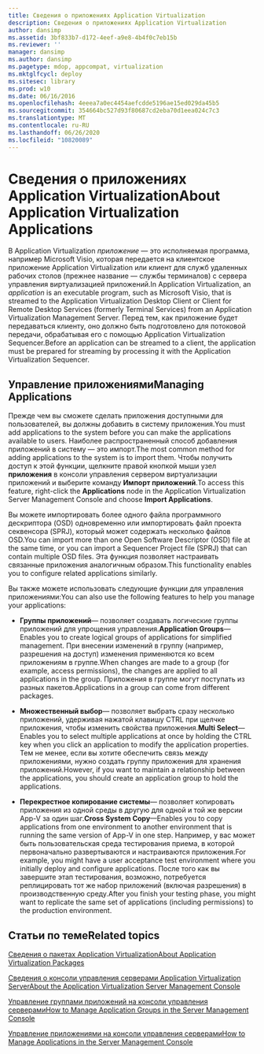 ```yaml
---
title: Сведения о приложениях Application Virtualization
description: Сведения о приложениях Application Virtualization
author: dansimp
ms.assetid: 3bf833b7-d172-4eef-a9e8-4b4f0c7eb15b
ms.reviewer: ''
manager: dansimp
ms.author: dansimp
ms.pagetype: mdop, appcompat, virtualization
ms.mktglfcycl: deploy
ms.sitesec: library
ms.prod: w10
ms.date: 06/16/2016
ms.openlocfilehash: 4eeea7a0ec4454aefcdde5196ae15ed029da45b5
ms.sourcegitcommit: 354664bc527d93f80687cd2eba70d1eea024c7c3
ms.translationtype: MT
ms.contentlocale: ru-RU
ms.lasthandoff: 06/26/2020
ms.locfileid: "10820089"
---
```

# <span data-ttu-id="9d772-103">Сведения о приложениях Application Virtualization</span><span class="sxs-lookup"><span data-stu-id="9d772-103">About Application Virtualization Applications</span></span>


<span data-ttu-id="9d772-104">В Application Virtualization *приложение* — это исполняемая программа, например Microsoft Visio, которая передается на клиентское приложение Application Virtualization или клиент для служб удаленных рабочих столов (прежнее название — службы терминалов) с сервера управления виртуализацией приложений.</span><span class="sxs-lookup"><span data-stu-id="9d772-104">In Application Virtualization, an *application* is an executable program, such as Microsoft Visio, that is streamed to the Application Virtualization Desktop Client or Client for Remote Desktop Services (formerly Terminal Services) from an Application Virtualization Management Server.</span></span> <span data-ttu-id="9d772-105">Перед тем, как приложение будет передаваться клиенту, оно должно быть подготовлено для потоковой передачи, обрабатывая его с помощью Application Virtualization Sequencer.</span><span class="sxs-lookup"><span data-stu-id="9d772-105">Before an application can be streamed to a client, the application must be prepared for streaming by processing it with the Application Virtualization Sequencer.</span></span>

## <span data-ttu-id="9d772-106">Управление приложениями</span><span class="sxs-lookup"><span data-stu-id="9d772-106">Managing Applications</span></span>


<span data-ttu-id="9d772-107">Прежде чем вы сможете сделать приложения доступными для пользователей, вы должны добавить в систему приложения.</span><span class="sxs-lookup"><span data-stu-id="9d772-107">You must add applications to the system before you can make the applications available to users.</span></span> <span data-ttu-id="9d772-108">Наиболее распространенный способ добавления приложений в систему — это импорт.</span><span class="sxs-lookup"><span data-stu-id="9d772-108">The most common method for adding applications to the system is to import them.</span></span> <span data-ttu-id="9d772-109">Чтобы получить доступ к этой функции, щелкните правой кнопкой мыши узел **приложения** в консоли управления сервером виртуализации приложений и выберите команду **Импорт приложений**.</span><span class="sxs-lookup"><span data-stu-id="9d772-109">To access this feature, right-click the **Applications** node in the Application Virtualization Server Management Console and choose **Import Applications**.</span></span>

<span data-ttu-id="9d772-110">Вы можете импортировать более одного файла программного дескриптора (OSD) одновременно или импортировать файл проекта секвенсора (SPRJ), который может содержать несколько файлов OSD.</span><span class="sxs-lookup"><span data-stu-id="9d772-110">You can import more than one Open Software Descriptor (OSD) file at the same time, or you can import a Sequencer Project file (SPRJ) that can contain multiple OSD files.</span></span> <span data-ttu-id="9d772-111">Эта функция позволяет настраивать связанные приложения аналогичным образом.</span><span class="sxs-lookup"><span data-stu-id="9d772-111">This functionality enables you to configure related applications similarly.</span></span>

<span data-ttu-id="9d772-112">Вы также можете использовать следующие функции для управления приложениями:</span><span class="sxs-lookup"><span data-stu-id="9d772-112">You can also use the following features to help you manage your applications:</span></span>

-   <span data-ttu-id="9d772-113">**Группы приложений**— позволяет создавать логические группы приложений для упрощения управления.</span><span class="sxs-lookup"><span data-stu-id="9d772-113">**Application Groups**—Enables you to create logical groups of applications for simplified management.</span></span> <span data-ttu-id="9d772-114">При внесении изменений в группу (например, разрешения на доступ) изменения применяются ко всем приложениям в группе.</span><span class="sxs-lookup"><span data-stu-id="9d772-114">When changes are made to a group (for example, access permissions), the changes are applied to all applications in the group.</span></span> <span data-ttu-id="9d772-115">Приложения в группе могут поступать из разных пакетов.</span><span class="sxs-lookup"><span data-stu-id="9d772-115">Applications in a group can come from different packages.</span></span>

-   <span data-ttu-id="9d772-116">**Множественный выбор**— позволяет выбрать сразу несколько приложений, удерживая нажатой клавишу CTRL при щелчке приложения, чтобы изменить свойства приложения.</span><span class="sxs-lookup"><span data-stu-id="9d772-116">**Multi Select**—Enables you to select multiple applications at once by holding the CTRL key when you click an application to modify the application properties.</span></span> <span data-ttu-id="9d772-117">Тем не менее, если вы хотите обеспечить связь между приложениями, нужно создать группу приложения для хранения приложений.</span><span class="sxs-lookup"><span data-stu-id="9d772-117">However, if you want to maintain a relationship between the applications, you should create an application group to hold the applications.</span></span>

-   <span data-ttu-id="9d772-118">**Перекрестное копирование системы**— позволяет копировать приложения из одной среды в другую для одной и той же версии App-V за один шаг.</span><span class="sxs-lookup"><span data-stu-id="9d772-118">**Cross System Copy**—Enables you to copy applications from one environment to another environment that is running the same version of App-V in one step.</span></span> <span data-ttu-id="9d772-119">Например, у вас может быть пользовательская среда тестирования приема, в которой первоначально развертываются и настраиваются приложения.</span><span class="sxs-lookup"><span data-stu-id="9d772-119">For example, you might have a user acceptance test environment where you initially deploy and configure applications.</span></span> <span data-ttu-id="9d772-120">После того как вы завершите этап тестирования, возможно, потребуется реплицировать тот же набор приложений (включая разрешения) в производственную среду.</span><span class="sxs-lookup"><span data-stu-id="9d772-120">After you finish your testing phase, you might want to replicate the same set of applications (including permissions) to the production environment.</span></span>

## <span data-ttu-id="9d772-121">Статьи по теме</span><span class="sxs-lookup"><span data-stu-id="9d772-121">Related topics</span></span>


[<span data-ttu-id="9d772-122">Сведения о пакетах Application Virtualization</span><span class="sxs-lookup"><span data-stu-id="9d772-122">About Application Virtualization Packages</span></span>](about-application-virtualization-packages.md)

[<span data-ttu-id="9d772-123">Сведения о консоли управления серверами Application Virtualization Server</span><span class="sxs-lookup"><span data-stu-id="9d772-123">About the Application Virtualization Server Management Console</span></span>](about-the-application-virtualization-server-management-console.md)

[<span data-ttu-id="9d772-124">Управление группами приложений на консоли управления серверами</span><span class="sxs-lookup"><span data-stu-id="9d772-124">How to Manage Application Groups in the Server Management Console</span></span>](how-to-manage-application-groups-in-the-server-management-console.md)

[<span data-ttu-id="9d772-125">Управление приложениями на консоли управления серверами</span><span class="sxs-lookup"><span data-stu-id="9d772-125">How to Manage Applications in the Server Management Console</span></span>](how-to-manage-applications-in-the-server-management-console.md)

 

 





